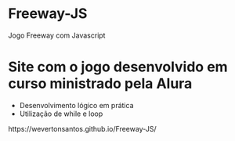 # Freeway-JS
Jogo Freeway com Javascript

<h1> Site com o jogo desenvolvido em curso ministrado pela Alura </h1>
<ul>
<li>Desenvolvimento lógico em prática</li>
<li>Utilização de while e loop</li>
</ul>
https://wevertonsantos.github.io/Freeway-JS/
